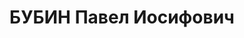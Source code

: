 ---
title: БУБИН Павел Иосифович
description: 'Звание: 22.03.1936 - мл. лейтенант ГБ (Азово-Черноморский край).

  опер. ОО НКВД СКВО, уволен 21.04.1937.

  Осужден 1937.12 ВК ВС СССР, л/с.'
---